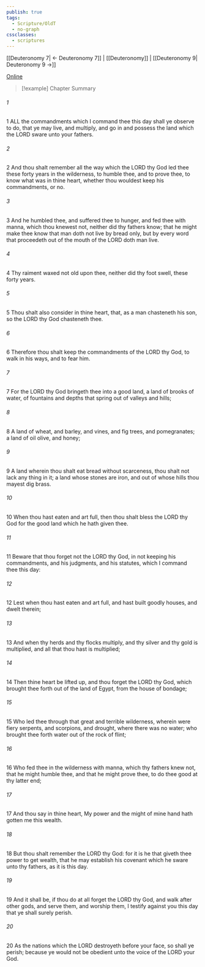 ```yaml
---
publish: true
tags:
  - Scripture/OldT
  - no-graph
cssclasses:
  - scriptures
---
```

[[Deuteronomy 7| ← Deuteronomy 7]] | [[Deuteronomy]] | [[Deuteronomy 9| Deuteronomy 9 →]]

[Online](https://churchofjesuschrist.org/study/scriptures/ot/deut/8?lang=eng)

>[!example] Chapter Summary
>
###### 1
1 ALL the commandments which I command thee this day shall ye observe to do, that ye may live, and multiply, and go in and possess the land which the LORD sware unto your fathers.
###### 2
2 And thou shalt remember all the way which the LORD thy God led thee these forty years in the wilderness, to humble thee, and to prove thee, to know what was in thine heart, whether thou wouldest keep his commandments, or no.
###### 3
3 And he humbled thee, and suffered thee to hunger, and fed thee with manna, which thou knewest not, neither did thy fathers know; that he might make thee know that man doth not live by bread only, but by every word that proceedeth out of the mouth of the LORD doth man live.
###### 4
4 Thy raiment waxed not old upon thee, neither did thy foot swell, these forty years.
###### 5
5 Thou shalt also consider in thine heart, that, as a man chasteneth his son, so the LORD thy God chasteneth thee.
###### 6
6 Therefore thou shalt keep the commandments of the LORD thy God, to walk in his ways, and to fear him.
###### 7
7 For the LORD thy God bringeth thee into a good land, a land of brooks of water, of fountains and depths that spring out of valleys and hills;
###### 8
8 A land of wheat, and barley, and vines, and fig trees, and pomegranates; a land of oil olive, and honey;
###### 9
9 A land wherein thou shalt eat bread without scarceness, thou shalt not lack any thing in it; a land whose stones are iron, and out of whose hills thou mayest dig brass.
###### 10
10 When thou hast eaten and art full, then thou shalt bless the LORD thy God for the good land which he hath given thee.
###### 11
11 Beware that thou forget not the LORD thy God, in not keeping his commandments, and his judgments, and his statutes, which I command thee this day:
###### 12
12 Lest when thou hast eaten and art full, and hast built goodly houses, and dwelt therein;
###### 13
13 And when thy herds and thy flocks multiply, and thy silver and thy gold is multiplied, and all that thou hast is multiplied;
###### 14
14 Then thine heart be lifted up, and thou forget the LORD thy God, which brought thee forth out of the land of Egypt, from the house of bondage;
###### 15
15 Who led thee through that great and terrible wilderness, wherein were fiery serpents, and scorpions, and drought, where there was no water; who brought thee forth water out of the rock of flint;
###### 16
16 Who fed thee in the wilderness with manna, which thy fathers knew not, that he might humble thee, and that he might prove thee, to do thee good at thy latter end;
###### 17
17 And thou say in thine heart, My power and the might of mine hand hath gotten me this wealth.
###### 18
18 But thou shalt remember the LORD thy God: for it is he that giveth thee power to get wealth, that he may establish his covenant which he sware unto thy fathers, as it is this day.
###### 19
19 And it shall be, if thou do at all forget the LORD thy God, and walk after other gods, and serve them, and worship them, I testify against you this day that ye shall surely perish.
###### 20
20 As the nations which the LORD destroyeth before your face, so shall ye perish; because ye would not be obedient unto the voice of the LORD your God.



